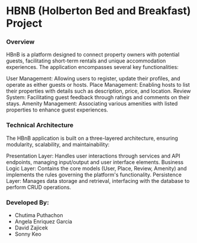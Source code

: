 # HBNB (Holberton Bed and Breakfast) Project

### Overview
HBnB is a platform designed to connect property owners with potential guests, facilitating short-term rentals and unique accommodation experiences. The application encompasses several key functionalities:

User Management: Allowing users to register, update their profiles, and operate as either guests or hosts.
Place Management: Enabling hosts to list their properties with details such as description, price, and location.
Review System: Facilitating guest feedback through ratings and comments on their stays.
Amenity Management: Associating various amenities with listed properties to enhance guest experiences.

### Technical Architecture
The HBnB application is built on a three-layered architecture, ensuring modularity, scalability, and maintainability:

Presentation Layer: Handles user interactions through services and API endpoints, managing input/output and user interface elements.
Business Logic Layer: Contains the core models (User, Place, Review, Amenity) and implements the rules governing the platform's functionality.
Persistence Layer: Manages data storage and retrieval, interfacing with the database to perform CRUD operations.

### Developed By:
* Chutima Puthachon
* Angela Enriquez Garcia
* David Zajicek
* Sonny Keo
